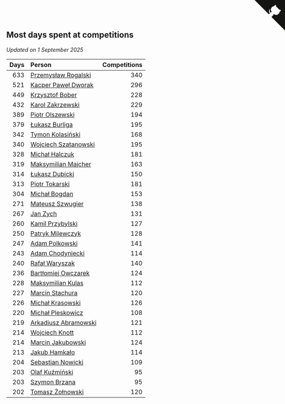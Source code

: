 ## Most days spent at competitions

*Updated on  1 September 2025*

| Days | Person | Competitions |
| ---: | :--- | ---: |
| 633 | [Przemysław Rogalski](https://www.worldcubeassociation.org/persons/2013ROGA02) | 340 |
| 521 | [Kacper Paweł Dworak](https://www.worldcubeassociation.org/persons/2020DWOR01) | 296 |
| 449 | [Krzysztof Bober](https://www.worldcubeassociation.org/persons/2013BOBE01) | 228 |
| 432 | [Karol Zakrzewski](https://www.worldcubeassociation.org/persons/2014ZAKR01) | 229 |
| 389 | [Piotr Olszewski](https://www.worldcubeassociation.org/persons/2013OLSZ02) | 194 |
| 379 | [Łukasz Burliga](https://www.worldcubeassociation.org/persons/2013BURL01) | 195 |
| 342 | [Tymon Kolasiński](https://www.worldcubeassociation.org/persons/2016KOLA02) | 168 |
| 340 | [Wojciech Szatanowski](https://www.worldcubeassociation.org/persons/2011SZAT01) | 195 |
| 328 | [Michał Halczuk](https://www.worldcubeassociation.org/persons/2006HALC01) | 181 |
| 319 | [Maksymilian Majcher](https://www.worldcubeassociation.org/persons/2011MAJC01) | 163 |
| 314 | [Łukasz Dubicki](https://www.worldcubeassociation.org/persons/2018DUBI01) | 150 |
| 313 | [Piotr Tokarski](https://www.worldcubeassociation.org/persons/2013TOKA01) | 181 |
| 304 | [Michał Bogdan](https://www.worldcubeassociation.org/persons/2012BOGD01) | 153 |
| 271 | [Mateusz Szwugier](https://www.worldcubeassociation.org/persons/2014SZWU01) | 138 |
| 267 | [Jan Zych](https://www.worldcubeassociation.org/persons/2014ZYCH01) | 131 |
| 260 | [Kamil Przybylski](https://www.worldcubeassociation.org/persons/2016PRZY01) | 127 |
| 250 | [Patryk Milewczyk](https://www.worldcubeassociation.org/persons/2014MILE01) | 128 |
| 247 | [Adam Polkowski](https://www.worldcubeassociation.org/persons/2007POLK01) | 141 |
| 243 | [Adam Chodyniecki](https://www.worldcubeassociation.org/persons/2017CHOD02) | 114 |
| 240 | [Rafał Waryszak](https://www.worldcubeassociation.org/persons/2013WARY01) | 140 |
| 236 | [Bartłomiej Owczarek](https://www.worldcubeassociation.org/persons/2013OWCZ01) | 124 |
| 228 | [Maksymilian Kulas](https://www.worldcubeassociation.org/persons/2021KULA02) | 112 |
| 227 | [Marcin Stachura](https://www.worldcubeassociation.org/persons/2011STAC01) | 120 |
| 226 | [Michał Krasowski](https://www.worldcubeassociation.org/persons/2013KRAS02) | 126 |
| 220 | [Michał Pleskowicz](https://www.worldcubeassociation.org/persons/2009PLES01) | 108 |
| 219 | [Arkadiusz Abramowski](https://www.worldcubeassociation.org/persons/2014ABRA01) | 121 |
| 214 | [Wojciech Knott](https://www.worldcubeassociation.org/persons/2011KNOT01) | 112 |
| 214 | [Marcin Jakubowski](https://www.worldcubeassociation.org/persons/2007JAKU01) | 124 |
| 213 | [Jakub Hamkało](https://www.worldcubeassociation.org/persons/2018HAMK01) | 114 |
| 204 | [Sebastian Nowicki](https://www.worldcubeassociation.org/persons/2014NOWI01) | 109 |
| 203 | [Olaf Kuźmiński](https://www.worldcubeassociation.org/persons/2018KUZM02) | 95 |
| 203 | [Szymon Brzana](https://www.worldcubeassociation.org/persons/2017BRZA01) | 95 |
| 202 | [Tomasz Żołnowski](https://www.worldcubeassociation.org/persons/2005ZOLN01) | 120 |


<a href="https://github.com/maxidragon/wca_statistics_pl" class="github-corner" aria-label="View source on Github"><svg width="80" height="80" viewBox="0 0 250 250" style="fill:#151513; color:#fff; position: absolute; top: 0; border: 0; right: 0;" aria-hidden="true"><path d="M0,0 L115,115 L130,115 L142,142 L250,250 L250,0 Z"></path><path d="M128.3,109.0 C113.8,99.7 119.0,89.6 119.0,89.6 C122.0,82.7 120.5,78.6 120.5,78.6 C119.2,72.0 123.4,76.3 123.4,76.3 C127.3,80.9 125.5,87.3 125.5,87.3 C122.9,97.6 130.6,101.9 134.4,103.2" fill="currentColor" style="transform-origin: 130px 106px;" class="octo-arm"></path><path d="M115.0,115.0 C114.9,115.1 118.7,116.5 119.8,115.4 L133.7,101.6 C136.9,99.2 139.9,98.4 142.2,98.6 C133.8,88.0 127.5,74.4 143.8,58.0 C148.5,53.4 154.0,51.2 159.7,51.0 C160.3,49.4 163.2,43.6 171.4,40.1 C171.4,40.1 176.1,42.5 178.8,56.2 C183.1,58.6 187.2,61.8 190.9,65.4 C194.5,69.0 197.7,73.2 200.1,77.6 C213.8,80.2 216.3,84.9 216.3,84.9 C212.7,93.1 206.9,96.0 205.4,96.6 C205.1,102.4 203.0,107.8 198.3,112.5 C181.9,128.9 168.3,122.5 157.7,114.1 C157.9,116.9 156.7,120.9 152.7,124.9 L141.0,136.5 C139.8,137.7 141.6,141.9 141.8,141.8 Z" fill="currentColor" class="octo-body"></path></svg></a><style>.github-corner:hover .octo-arm{animation:octocat-wave 560ms ease-in-out}@keyframes octocat-wave{0%,100%{transform:rotate(0)}20%,60%{transform:rotate(-25deg)}40%,80%{transform:rotate(10deg)}}@media (max-width:500px){.github-corner:hover .octo-arm{animation:none}.github-corner .octo-arm{animation:octocat-wave 560ms ease-in-out}}</style>
